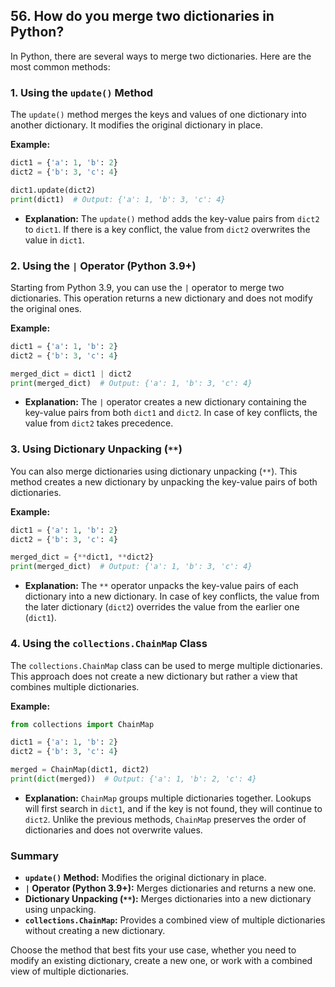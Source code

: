 ## 56. How do you merge two dictionaries in Python?


In Python, there are several ways to merge two dictionaries. Here are the most common methods:

### 1. **Using the `update()` Method**

The `update()` method merges the keys and values of one dictionary into another dictionary. It modifies the original dictionary in place.

**Example:**
```python
dict1 = {'a': 1, 'b': 2}
dict2 = {'b': 3, 'c': 4}

dict1.update(dict2)
print(dict1)  # Output: {'a': 1, 'b': 3, 'c': 4}
```

- **Explanation:** The `update()` method adds the key-value pairs from `dict2` to `dict1`. If there is a key conflict, the value from `dict2` overwrites the value in `dict1`.

### 2. **Using the `|` Operator (Python 3.9+)**

Starting from Python 3.9, you can use the `|` operator to merge two dictionaries. This operation returns a new dictionary and does not modify the original ones.

**Example:**
```python
dict1 = {'a': 1, 'b': 2}
dict2 = {'b': 3, 'c': 4}

merged_dict = dict1 | dict2
print(merged_dict)  # Output: {'a': 1, 'b': 3, 'c': 4}
```

- **Explanation:** The `|` operator creates a new dictionary containing the key-value pairs from both `dict1` and `dict2`. In case of key conflicts, the value from `dict2` takes precedence.

### 3. **Using Dictionary Unpacking (`**`)**

You can also merge dictionaries using dictionary unpacking (`**`). This method creates a new dictionary by unpacking the key-value pairs of both dictionaries.

**Example:**
```python
dict1 = {'a': 1, 'b': 2}
dict2 = {'b': 3, 'c': 4}

merged_dict = {**dict1, **dict2}
print(merged_dict)  # Output: {'a': 1, 'b': 3, 'c': 4}
```

- **Explanation:** The `**` operator unpacks the key-value pairs of each dictionary into a new dictionary. In case of key conflicts, the value from the later dictionary (`dict2`) overrides the value from the earlier one (`dict1`).

### 4. **Using the `collections.ChainMap` Class**

The `collections.ChainMap` class can be used to merge multiple dictionaries. This approach does not create a new dictionary but rather a view that combines multiple dictionaries.

**Example:**
```python
from collections import ChainMap

dict1 = {'a': 1, 'b': 2}
dict2 = {'b': 3, 'c': 4}

merged = ChainMap(dict1, dict2)
print(dict(merged))  # Output: {'a': 1, 'b': 2, 'c': 4}
```

- **Explanation:** `ChainMap` groups multiple dictionaries together. Lookups will first search in `dict1`, and if the key is not found, they will continue to `dict2`. Unlike the previous methods, `ChainMap` preserves the order of dictionaries and does not overwrite values.

### Summary

- **`update()` Method:** Modifies the original dictionary in place.
- **`|` Operator (Python 3.9+):** Merges dictionaries and returns a new one.
- **Dictionary Unpacking (`**`):** Merges dictionaries into a new dictionary using unpacking.
- **`collections.ChainMap`:** Provides a combined view of multiple dictionaries without creating a new dictionary.

Choose the method that best fits your use case, whether you need to modify an existing dictionary, create a new one, or work with a combined view of multiple dictionaries.